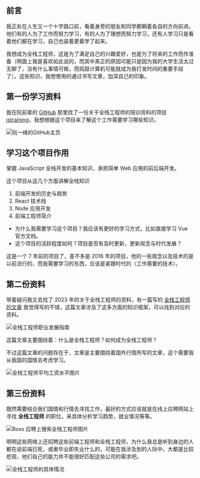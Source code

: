 ## 前言

我正处在人生又一个十字路口前，看着身旁的朋友和同学都朝着各自的方向前进。他们有的人为了工作而努力学习，有的人为了理想而努力学习，还有人学习只是看着他们都在学习，自己也装着更着学了起来。

我想成为全栈工程师，这是为了满足自己的兴趣爱好，也是为了将来的工作而作准备（明面上我是喜欢如此说的，而其中真正的原因可能只是因为我的大学生活太过无聊了，没有什么事情可做，而捣鼓计算机可能就成为我打发时间的重要手段了）。这些知识，我想使用的通过书写文章，加深自己的印象。

## 第一份学习资料

我在阮前辈的 [GitHub](https://github.com/ruanyf/) 那里找了一份关于全栈工程师的陪训资料的项目 [jstraining](https://github.com/ruanyf/jstraining)，我想根据这个项目来了解这个工作需要学习哪些知识。

![阮一峰的GitHub主页](附件/Pasted%20image%2020231124140939.png "阮一峰的GitHub主页")

## 学习这个项目作用

掌握 JavaScript 全栈开发的基本知识，承担简单 Web 应用的前后端开发。

这个项目从这几个方面讲解全栈知识

1. 前端开发的历史与趋势
2. React 技术栈
3. Node 应用开发
4. 前端工程师简介

- 为什么我需要学习这个项目？我应该有更好的学习方式，比如直接学习 Vue 官方文档。
- 这个项目的活跃程度如何？项目是否有及时更新，更新观念与时代发展？

这是一个 7 年前的项目了，差不多是 2016 年的项目，他的一些观念以及技术的是以前流行的，而我需要学习的东西，应该是紧跟时代的（工作需要的技术）。

## 第二份资料

带着疑问我又去找了 2023 年的关于全栈工程师的资料，有一篇写的 [全栈工程师的文章](https://www.freecodecamp.org/chinese/news/full-stack-engineer-career-guide/) 我觉得写的不错，这篇文章涉及了这多方面的知识框架，可以找到对应的资料。

![全栈工程师职业发展指南](附件/Pasted%20image%2020231124153412.png "全栈工程师职业发展指南")

这篇文章主要围绕着：什么是全栈工程师？如何成为全栈工程师？

不过这篇文章的问题存在于，文章是主要围绕着国外行情所写的文章，这个需要我从我国的国情去考虑学习。

![全栈工程师平均工资水平图片](附件/Pasted%20image%2020231124154557.png "全栈工程师平均工资水平图片")

## 第三份资料

既然需要结合我们国情和行情去寻找工作，最好的方式应该就是在线上应聘网站上寻找 **全栈工程师** 的职位，来具体分析学习趋势，就业情况等等。

![Boss 应聘上搜索全栈工程师图片](附件/Pasted%20image%2020231124154922.png "Boss 应聘上搜索全栈工程师图片")

明明这些网络上还招聘这些前端工程师和全栈工程师，为什么我总是听到身边的人都在说前端已死，或者毕业即失业什么的，可能在我涉及到的人际中，大都是比较悲观，他们自己的能力并不能很好匹配这些公司的需求吧。

![全栈工程师的具体情况](附件/Pasted%20image%2020231124155219.png "全栈工程师的具体情况")
